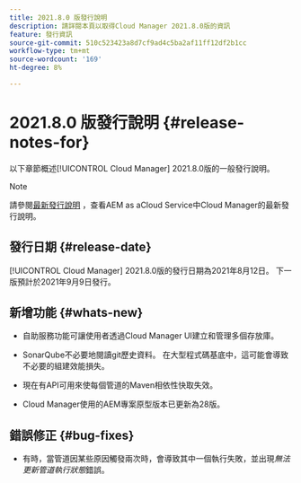 ```yaml
---
title: 2021.8.0 版發行說明
description: 請詳閱本頁以取得Cloud Manager 2021.8.0版的資訊
feature: 發行資訊
source-git-commit: 510c523423a8d7cf9ad4c5ba2af11ff12df2b1cc
workflow-type: tm+mt
source-wordcount: '169'
ht-degree: 8%

---
```


# 2021.8.0 版發行說明 {#release-notes-for}

以下章節概述[!UICONTROL Cloud Manager] 2021.8.0版的一般發行說明。

>[!NOTE]
>請參閱[最新發行說明](https://experienceleague.adobe.com/docs/experience-manager-cloud-service/onboarding/getting-access/release-notes-cloud-manager/release-notes-cm-current.html?lang=en#getting-access) ，查看AEM as aCloud Service中Cloud Manager的最新發行說明。

## 發行日期 {#release-date}

[!UICONTROL Cloud Manager] 2021.8.0版的發行日期為2021年8月12日。
下一版預計於2021年9月9日發行。

## 新增功能 {#whats-new}

* 自助服務功能可讓使用者透過Cloud Manager UI建立和管理多個存放庫。

* SonarQube不必要地閱讀git歷史資料。 在大型程式碼基底中，這可能會導致不必要的組建效能損失。

* 現在有API可用來使每個管道的Maven相依性快取失效。

* Cloud Manager使用的AEM專案原型版本已更新為28版。

## 錯誤修正 {#bug-fixes}

* 有時，當管道因某些原因觸發兩次時，會導致其中一個執行失敗，並出現&#x200B;*無法更新管道執行狀態*&#x200B;錯誤。
